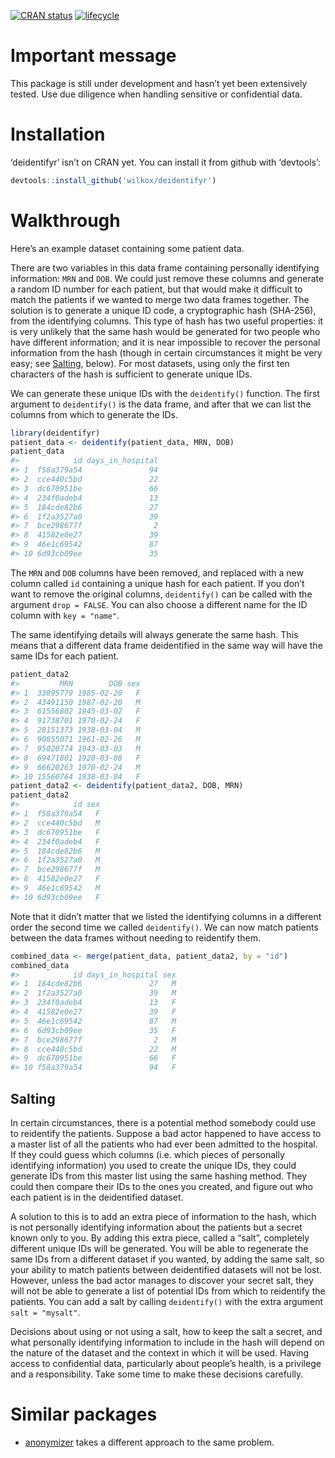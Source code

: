 
[![CRAN
status](https://www.r-pkg.org/badges/version/deidentifyr)](https://cran.r-project.org/package=deidentifyr)
[![lifecycle](https://img.shields.io/badge/lifecycle-experimental-orange.svg)](https://www.tidyverse.org/lifecycle/#experimental)

# Important message

This package is still under development and hasn’t yet been extensively
tested. Use due diligence when handling sensitive or confidential data.

# Installation

‘deidentifyr’ isn’t on CRAN yet. You can install it from github with
‘devtools’:

``` r
devtools::install_github('wilkox/deidentifyr')
```

# Walkthrough

Here’s an example dataset containing some patient data.

There are two variables in this data frame containing personally
identifying information: `MRN` and `DOB`. We could just remove these
columns and generate a random ID number for each patient, but that would
make it difficult to match the patients if we wanted to merge two data
frames together. The solution is to generate a unique ID code, a
cryptographic hash (SHA-256), from the identifying columns. This type of
hash has two useful properties: it is very unlikely that the same hash
would be generated for two people who have different information; and it
is near impossible to recover the personal information from the hash
(though in certain circumstances it might be very easy; see
[Salting](#salting), below). For most datasets, using only the first ten
characters of the hash is sufficient to generate unique IDs.

We can generate these unique IDs with the `deidentify()` function. The
first argument to `deidentify()` is the data frame, and after that we
can list the columns from which to generate the IDs.

``` r
library(deidentifyr)
patient_data <- deidentify(patient_data, MRN, DOB)
patient_data
#>            id days_in_hospital
#> 1  f58a379a54               94
#> 2  cce440c5bd               22
#> 3  dc670951be               66
#> 4  234f0adeb4               13
#> 5  184cde82b6               27
#> 6  1f2a3527a0               39
#> 7  bce298677f                2
#> 8  41582e0e27               39
#> 9  46e1c69542               87
#> 10 6d93cb09ee               35
```

The `MRN` and `DOB` columns have been removed, and replaced with a new
column called `id` containing a unique hash for each patient. If you
don’t want to remove the original columns, `deidentify()` can be
called with the argument `drop = FALSE`. You can also choose a different
name for the ID column with `key = "name"`.

The same identifying details will always generate the same hash. This
means that a different data frame deidentified in the same way will have
the same IDs for each patient.

``` r
patient_data2
#>         MRN        DOB sex
#> 1  33895779 1985-02-20   F
#> 2  43491150 1987-02-20   M
#> 3  61556802 1945-03-02   F
#> 4  91738701 1970-02-24   F
#> 5  28151373 1938-03-04   M
#> 6  90855071 1961-02-26   M
#> 7  95020774 1943-03-03   M
#> 8  69471801 1920-03-08   F
#> 9  66620263 1970-02-24   M
#> 10 15560764 1938-03-04   F
patient_data2 <- deidentify(patient_data2, DOB, MRN)
patient_data2
#>            id sex
#> 1  f58a379a54   F
#> 2  cce440c5bd   M
#> 3  dc670951be   F
#> 4  234f0adeb4   F
#> 5  184cde82b6   M
#> 6  1f2a3527a0   M
#> 7  bce298677f   M
#> 8  41582e0e27   F
#> 9  46e1c69542   M
#> 10 6d93cb09ee   F
```

Note that it didn’t matter that we listed the identifying columns in a
different order the second time we called `deidentify()`. We can now
match patients between the data frames without needing to reidentify
them.

``` r
combined_data <- merge(patient_data, patient_data2, by = "id")
combined_data
#>            id days_in_hospital sex
#> 1  184cde82b6               27   M
#> 2  1f2a3527a0               39   M
#> 3  234f0adeb4               13   F
#> 4  41582e0e27               39   F
#> 5  46e1c69542               87   M
#> 6  6d93cb09ee               35   F
#> 7  bce298677f                2   M
#> 8  cce440c5bd               22   M
#> 9  dc670951be               66   F
#> 10 f58a379a54               94   F
```

## Salting

In certain circumstances, there is a potential method somebody could use
to reidentify the patients. Suppose a bad actor happened to have access
to a master list of all the patients who had ever been admitted to the
hospital. If they could guess which columns (i.e. which pieces of
personally identifying information) you used to create the unique IDs,
they could generate IDs from this master list using the same hashing
method. They could then compare their IDs to the ones you created, and
figure out who each patient is in the deidentified dataset.

A solution to this is to add an extra piece of information to the hash,
which is not personally identifying information about the patients but a
secret known only to you. By adding this extra piece, called a “salt”,
completely different unique IDs will be generated. You will be able to
regenerate the same IDs from a different dataset if you wanted, by
adding the same salt, so your ability to match patients between
deidentified datasets will not be lost. However, unless the bad actor
manages to discover your secret salt, they will not be able to generate
a list of potential IDs from which to reidentify the patients. You can
add a salt by calling `deidentify()` with the extra argument `salt =
"mysalt"`.

Decisions about using or not using a salt, how to keep the salt a
secret, and what personally identifying information to include in the
hash will depend on the nature of the dataset and the context in which
it will be used. Having access to confidential data, particularly about
people’s health, is a privilege and a responsibility. Take some time to
make these decisions carefully.

# Similar packages

  - [anonymizer](https://github.com/paulhendricks/anonymizer) takes a
    different approach to the same problem.
